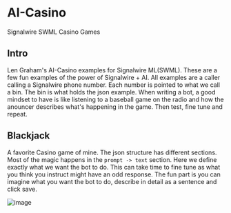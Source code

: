 # AI-Casino
Signalwire SWML Casino Games

## Intro
Len Graham's AI-Casino examples for Signalwire ML(SWML). These are a few fun examples of the power of Signalwire + AI.  All examples are a caller calling a Signalwire phone number.  Each number is pointed to what we call a bin.  The bin is what holds the json example.  When writing a bot, a good mindset to have is like listening to a baseball game on the radio and how the anouncer describes what's happening in the game.  Then test, fine tune and repeat.

## Blackjack
A favorite Casino game of mine. The json structure has different sections. Most of the magic happens in the `prompt -> text` section. Here we define exactly what we want the bot to do.  This can take time to fine tune as what you think you instruct might have an odd response.  The fun part is you can imagine what you want the bot to do, describe in detail as a sentence and click save.

![image](https://github.com/Len-PGH/AI-Casino/assets/13131198/6a921650-9210-41bb-a1dd-ab1899f563ff)
